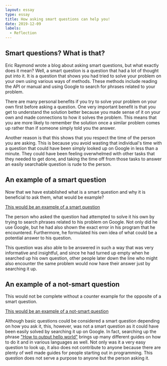 ```yaml
---
layout: essay
type: essay
title: How asking smart questions can help you!
date: 2019-12-09
labels:
  - Reflection
---
```


## Smart questions? What is that?

  Eric Raymond wrote a blog about asking smart questions, but what exactly does it mean? Well, a smart question is a question that had a lot of thought put into it. It is a question that shows you had tried to solve your problem on your own using various ways of methods. These methods include reading the API or manual and using Google to search for phrases related to your problem. 
  
  There are many personal benefits if you try to solve your problem on your own first before asking a question. One very important benefit is that you get to understand the solution better because you made sense of it on your own and made connections to how it solves the problem. This means that you are more likely to remember the solution once a similar problem comes up rather than if someone simply told you the answer. 
  
  Another reason is that this shows that you respect the time of the person you are asking. This is because you avoid wasting that individual's time with a question that could have been simply looked up on Google in less than a minute. They could have been feeling overwhelmed with other tasks that they needed to get done, and taking the time off from those tasks to answer an easily searchable question is rude to the person.
  
## An example of a smart question 

  Now that we have established what is a smart question and why it is beneficial to ask them, what would be example?
  
  [This would be an example of a smart question](https://stackoverflow.com/questions/1335851/what-does-use-strict-do-in-javascript-and-what-is-the-reasoning-behind-it)
  
  The person who asked the question had attempted to solve it his own by trying to search phrases related to his problem on Google. Not only did he use Google, but he had also shown the exact error in his program that he encountered. Furthermore, he formulated his own idea of what could be a potential answer to his question. 
  
  This question was also able to be answered in such a way that was very informative and insightful, and since he had turned up empty when he searched up his own question, other people later down the line who might also encounter the same problem would now have their answer just by searching it up.

## An example of a not-smart question
 
  This would not be complete without a counter example for the opposite of a smart question.
  
  [This would be an example of a not-smart question](https://stackoverflow.com/questions/28588915/how-do-you-write-a-line-of-output)
  
  Although basic questions could be considered a smart question depending on how you ask it, this, however, was not a smart question as it could have been easily solved by searching it up on Google. In fact, searching up the phrase ["How to output hello world"](https://www.google.com/search?client=firefox-b-1-d&q=how+to+output+hello+world) brings up many different guides on how to do it and in various languages as well. Not only was it a very easy question to look up, it also does not contribute to anyone because there are plenty of well made guides for people starting out in programming. This question does not serve a purpose to anyone but the person asking it.
